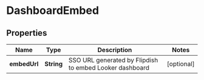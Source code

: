 
# DashboardEmbed

## Properties
Name | Type | Description | Notes
------------ | ------------- | ------------- | -------------
**embedUrl** | **String** | SSO URL generated by Flipdish to embed Looker dashboard |  [optional]



